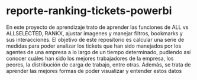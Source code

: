 # reporte-ranking-tickets-powerbi
En este proyecto de aprendizaje trato de aprender las funciones de ALL vs ALLSELECTED, RANKX, ajustar imagenes y manejar filtros, bookmarks y sus interacciones.
El objetivo de este repositorio es calcular una serie de medidas para poder analizar los tickets que han sido manejados por los agentes de una empresa a lo largo de un tiempo determinado, pudiendo así conocer cuáles han sido los mejores trabajadores de la empresa, los peores, la distribución de carga de trabajo, entre otras. Además, se trata de aprender las mejores formas de poder visualizar y entender estos datos
